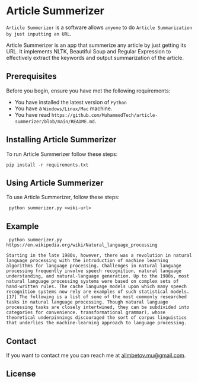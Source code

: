 
# Article Summerizer

`Article Summerizer` is a software allows `anyone` to do `Article Summarization by just inputting an URL`.

Article Summerizer is an app that summerize any article by just getting its URL. It implements NLTK, Beautiful Soup and Regular Expression to effectively extract the keywords and output summarization of the article.

## Prerequisites

Before you begin, ensure you have met the following requirements:
<!--- These are just example requirements. Add, duplicate or remove as required --->
* You have installed the latest version of `Python`
* You have a `Windows/Linux/Mac` machine.
* You have read `https://github.com/MuhammedTech/article-summerizer/blob/main/README.md`.

## Installing Article Summerizer

To run Article Summerizer follow these steps:

```
pip install -r requirements.txt
```

## Using Article Summerizer

To use Article Summerizer, follow these steps:

```
 python summerizer.py <wiki-url>
```

## Example
```
 python summerizer.py https://en.wikipedia.org/wiki/Natural_language_processing
```
```
Starting in the late 1980s, however, there was a revolution in natural language processing with the introduction of machine learning algorithms for language processing. Challenges in natural language processing frequently involve speech recognition, natural language understanding, and natural-language generation. Up to the 1980s, most natural language processing systems were based on complex sets of hand-written rules. The cache language models upon which many speech recognition systems now rely are examples of such statistical models. [17] The following is a list of some of the most commonly researched tasks in natural language processing. Though natural language processing tasks are closely intertwined, they can be subdivided into categories for convenience. transformational grammar), whose theoretical underpinnings discouraged the sort of corpus linguistics that underlies the machine-learning approach to language processing.
```


## Contact

If you want to contact me you can reach me at alimbetov.mu@gmail.com.

## License
<!--- If you're not sure which open license to use see https://choosealicense.com/--->

<!--- This project uses the following license: [<license_name>](<link>) --->

